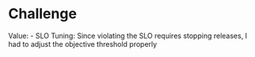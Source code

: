 # Challenge

Value: - SLO Tuning: Since violating the SLO requires stopping releases, I had to adjust the objective threshold properly